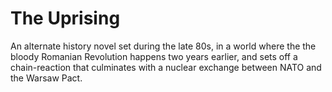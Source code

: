 # The Uprising
An alternate history novel set during the late 80s, in a world where the the bloody Romanian Revolution happens two years earlier, and sets off a chain-reaction that culminates with a nuclear exchange between NATO and the Warsaw Pact.
